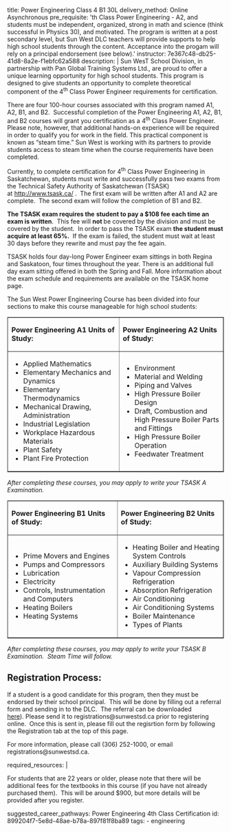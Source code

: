 title: Power Engineering Class 4 B1 30L
delivery_method: Online Asynchronous
pre_requisite: 'th Class Power Engineering - A2, and students must be independent, organized, strong in math and science (think successful in Physics 30), and motivated.  The program is written at a post secondary level, but Sun West DLC teachers will provide supports to help high school students through the content.  Acceptance into the progam will rely on a principal endorsement (see below).'
instructor: 7e367c48-db25-41d8-8a2e-f1ebfc62a588
description: |
  Sun WesT School Division, in partnership with Pan Global Training Systems Ltd., are proud to offer a unique learning opportunity for high school students. This program is designed to give students an opportunity to complete theoretical component of the 4<sup>th</sup>&nbsp;Class Power Engineer requirements for certification.</p>
  
  <p>There are four 100-hour courses associated with this program named A1, A2, B1, and B2. &nbsp;Successful completion of the Power Engineering A1, A2, B1, and B2 courses will grant you certification as a 4<sup>th</sup>&nbsp;Class Power Engineer. Please note, however, that additional hands-on experience will be required in order to qualify you for work in the field. This practical component is known as “steam time.” Sun West is working with its partners to provide students access to steam time when the course requirements have been completed.</p>
  
  <p>Currently, to complete certification for 4<sup>th</sup>&nbsp;Class Power Engineering in Saskatchewan, students must write and successfully pass two exams from the Technical Safety Authority of Saskatchewan (TSASK) at&nbsp;<a href="http://www.tsask.ca/">http://www.tsask.ca/</a>&nbsp;. &nbsp;The first exam will be written after A1 and A2 are complete. &nbsp;The second exam will follow the completion of B1 and B2. &nbsp;</p>
  
  <p><strong>The TSASK exam requires the</strong>&nbsp;<strong>student to pay a $108 fee each time an exam is written</strong>.&nbsp; This fee will&nbsp;<strong>not&nbsp;</strong>be covered by the division and must be covered by the student.&nbsp; In order to pass the TSASK exam&nbsp;<strong>the student must acquire at least 65%.</strong>&nbsp; If the exam is failed, the student must wait at least 30 days before they rewrite and must pay the fee again.</p>
  
  <p>TSASK holds four day-long Power Engineer exam sittings in both Regina and Saskatoon, four times throughout the year. There is an additional full day exam sitting offered in both the Spring and Fall. More information about the exam schedule and requirements are available on the TSASK home page.&nbsp;</p>
  
  <p>The Sun West Power Engineering Course has been divided into four sections to make this course manageable for high school students:</p>
  
  <table border="1" cellpadding="0" cellspacing="0">
  <tbody>
  <tr>
  <td style="width: 312px;">
  <p><strong>Power Engineering A1 Units of Study:</strong></p>
  </td>
  <td style="width: 312px;">
  <p><strong>Power Engineering A2 Units of Study:</strong></p>
  </td>
  </tr>
  <tr>
  <td style="width: 312px;">
  <ul>
  <li>Applied Mathematics</li>
  <li>Elementary Mechanics and Dynamics</li>
  <li>Elementary Thermodynamics</li>
  <li>Mechanical Drawing, Administration</li>
  <li>Industrial Legislation</li>
  <li>Workplace Hazardous Materials</li>
  <li>Plant Safety</li>
  <li>Plant Fire Protection</li>
  </ul>
  </td>
  <td style="width: 312px;">
  <ul>
  <li>Environment</li>
  <li>Material and Welding</li>
  <li>Piping and Valves</li>
  <li>High Pressure Boiler Design</li>
  <li>Draft, Combustion and High Pressure Boiler Parts and Fittings</li>
  <li>High Pressure Boiler Operation</li>
  <li>Feedwater Treatment</li>
  </ul>
  </td>
  </tr>
  </tbody>
  </table>
  
  <p><em>After completing these courses, you may apply to write your TSASK A Examination.</em></p>
  
  <table border="1" cellpadding="0" cellspacing="0">
  <tbody>
  <tr>
  <td style="width: 312px;">
  <p><strong>Power Engineering B1 Units of Study:</strong></p>
  </td>
  <td style="width: 312px;">
  <p><strong>Power Engineering B2 Units of Study:</strong></p>
  </td>
  </tr>
  <tr>
  <td style="width: 312px;">
  <ul>
  <li>Prime Movers and Engines</li>
  <li>Pumps and Compressors</li>
  <li>Lubrication</li>
  <li>Electricity</li>
  <li>Controls, Instrumentation and Computers</li>
  <li>Heating Boilers</li>
  <li>Heating Systems</li>
  </ul>
  </td>
  <td style="width: 312px;">
  <ul>
  <li>Heating Boiler and Heating System Controls</li>
  <li>Auxiliary Building Systems</li>
  <li>Vapour Compression Refrigeration</li>
  <li>Absorption Refrigeration</li>
  <li>Air Conditioning</li>
  <li>Air Conditioning Systems</li>
  <li>Boiler Maintenance</li>
  <li>Types of Plants</li>
  </ul>
  </td>
  </tr>
  </tbody>
  </table>
  
  <p><em>After completing these courses, you may apply to write your TSASK B Examination. &nbsp;Steam Time will follow.</em></p>
  
  
  <h2>Registration Process:</h2>
  
  <p>If a student is a good candidate for this program, then they must be endorsed by their school principal. &nbsp;This will be done by filling out a referral form and sending in to the DLC. &nbsp;The referral can be downloaded <a href="/assets/files/Power-Engineering-Student-Referral-140616.pdf">here</a>).&nbsp;Please send it to registrations@sunwestsd.ca prior to registering online. &nbsp;Once this is sent in, please fill out the regisrtion form by following the Registration tab at the top of this page.</p>
  
  
  <p>For more information, please call (306) 252-1000, or email registrations@sunwestsd.ca.</p>
required_resources: |
  
  <p>For students that are 22 years or older, please note that there will be additional fees for the textbooks in this course (if you have not already purchased them). &nbsp;This will be around $900, but more details will be provided after you register.</p>
suggested_career_pathways: Power Engineering 4th Class Certification
id: 899204f7-5e8d-48ae-b78a-897f81f8ba89
tags:
  - engineering
